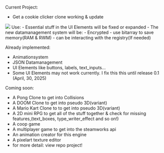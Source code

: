 Current Project:
- Get a cookie clicker clone working & update
<img src="https://justusdeckerde.wordpress.com/wp-content/uploads/2025/04/cookie_clicker_clone_project.png">
Use:
    - Essential stuff in the UI Elements will be fixed or expanded
    - The new datamanagement system will be:
        - Encrypted
        - use bitarray to save memory(RAM & RWM)
        - can be interacting with the registry(If needed)
    

Already implemented:
- Animationsystem
- JSON Datamanagement
- UI Elements like buttons, labels, text_inputs...
- Some UI Elements may not work currently. I fix this this until release 0.1 (April, 30, 2025)

Coming soon: 
- A Pong Clone to get into Collisions
- A DOOM Clone to get into pseudo 3D(variant)
- A Mario Kart Clone to to get into pseudo 3D(variant)
- A 2D mini RPG to get all of the stuff together & check for missing features,(text_boxes, type_writer_effect and so on!)
- A coop game
- A multiplayer game to get into the steamworks api
- An animation creator for this engine
- A pixelart texture editor
- for more detail: view repo project!